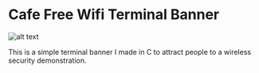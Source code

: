 # Cafe Free Wifi Terminal Banner

![alt text](https://github.com/DerpyDinosaur/FreeWifiSplash/blob/master/freecafewifiScrot.png "Screen shot")

This is a simple terminal banner I made in C to attract people to a wireless security demonstration.
